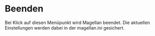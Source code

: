 <span id="top"></span>

# Beenden

Bei Klick auf diesen Menüpunkt wird Magellan beendet. Die aktuellen
Einstellungen werden dabei in der magellan.ini gesichert.
